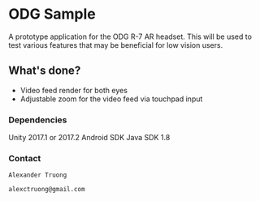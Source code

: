 # ODG Sample

A prototype application for the ODG R-7 AR headset.
This will be used to test various features that may be beneficial for low vision users.

## What's done?

* Video feed render for both eyes
* Adjustable zoom for the video feed via touchpad input

### Dependencies ###

Unity 2017.1 or 2017.2
Android SDK
Java SDK 1.8

### Contact

	Alexander Truong
	
	alexctruong@gmail.com

